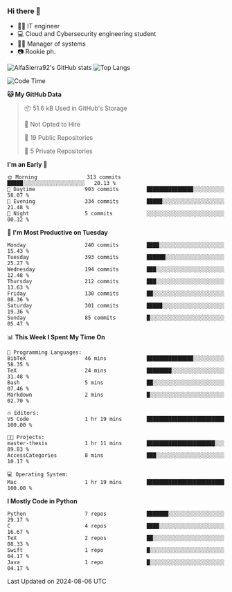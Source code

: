 ### Hi there 👋
- 👨‍💻 IT engineer
- 💻 Cloud and Cybersecurity engineering student
- 👨‍💼 Manager of systems
- 📷 Rookie ph.


![AlfaSierra92's GitHub stats](https://github-readme-stats.vercel.app/api?username=AlfaSierra92&theme=nord)
![Top Langs](https://github-readme-stats.vercel.app/api/top-langs/?username=AlfaSierra92&theme=nord&layout=compact)

<!--START_SECTION:waka-->
![Code Time](http://img.shields.io/badge/Code%20Time-152%20hrs%203%20mins-blue)

**🐱 My GitHub Data** 

> 📦 51.6 kB Used in GitHub's Storage 
 > 
> 🚫 Not Opted to Hire
 > 
> 📜 19 Public Repositories 
 > 
> 🔑 5 Private Repositories 
 > 
**I'm an Early 🐤** 

```text
🌞 Morning                313 commits         █████░░░░░░░░░░░░░░░░░░░░   20.13 % 
🌆 Daytime                903 commits         ███████████████░░░░░░░░░░   58.07 % 
🌃 Evening                334 commits         █████░░░░░░░░░░░░░░░░░░░░   21.48 % 
🌙 Night                  5 commits           ░░░░░░░░░░░░░░░░░░░░░░░░░   00.32 % 
```
📅 **I'm Most Productive on Tuesday** 

```text
Monday                   240 commits         ████░░░░░░░░░░░░░░░░░░░░░   15.43 % 
Tuesday                  393 commits         ██████░░░░░░░░░░░░░░░░░░░   25.27 % 
Wednesday                194 commits         ███░░░░░░░░░░░░░░░░░░░░░░   12.48 % 
Thursday                 212 commits         ███░░░░░░░░░░░░░░░░░░░░░░   13.63 % 
Friday                   130 commits         ██░░░░░░░░░░░░░░░░░░░░░░░   08.36 % 
Saturday                 301 commits         █████░░░░░░░░░░░░░░░░░░░░   19.36 % 
Sunday                   85 commits          █░░░░░░░░░░░░░░░░░░░░░░░░   05.47 % 
```


📊 **This Week I Spent My Time On** 

```text
💬 Programming Languages: 
BibTeX                   46 mins             ███████████████░░░░░░░░░░   58.35 % 
TeX                      24 mins             ████████░░░░░░░░░░░░░░░░░   31.48 % 
Bash                     5 mins              ██░░░░░░░░░░░░░░░░░░░░░░░   07.46 % 
Markdown                 2 mins              █░░░░░░░░░░░░░░░░░░░░░░░░   02.70 % 

🔥 Editors: 
VS Code                  1 hr 19 mins        █████████████████████████   100.00 % 

🐱‍💻 Projects: 
master-thesis            1 hr 11 mins        ██████████████████████░░░   89.83 % 
AccessCategories         8 mins              ███░░░░░░░░░░░░░░░░░░░░░░   10.17 % 

💻 Operating System: 
Mac                      1 hr 19 mins        █████████████████████████   100.00 % 
```

**I Mostly Code in Python** 

```text
Python                   7 repos             ███████░░░░░░░░░░░░░░░░░░   29.17 % 
C                        4 repos             ████░░░░░░░░░░░░░░░░░░░░░   16.67 % 
TeX                      2 repos             ██░░░░░░░░░░░░░░░░░░░░░░░   08.33 % 
Swift                    1 repo              █░░░░░░░░░░░░░░░░░░░░░░░░   04.17 % 
Java                     1 repo              █░░░░░░░░░░░░░░░░░░░░░░░░   04.17 % 
```




 Last Updated on 2024-08-06 UTC
<!--END_SECTION:waka-->

<!--
**AlfaSierra92/AlfaSierra92** is a ✨ _special_ ✨ repository because its `README.md` (this file) appears on your GitHub profile.

Here are some ideas to get you started:

- 🔭 I’m currently working on ...
- 🌱 I’m currently learning ...
- 👯 I’m looking to collaborate on ...
- 🤔 I’m looking for help with ...
- 💬 Ask me about ...
- 📫 How to reach me: ...
- 😄 Pronouns: ...
- ⚡ Fun fact: ...
-->
